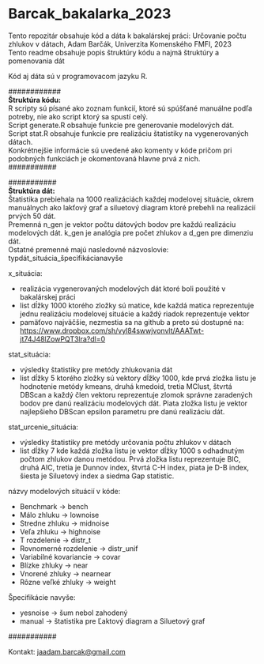 # Barcak_bakalarka_2023
Tento repozitár obsahuje kód a dáta k bakalárskej práci: Určovanie počtu zhlukov v dátach, Adam Barčák, Univerzita Komenského FMFI, 2023<br>
Tento readme obsahuje popis štruktúry kódu a najmä štruktúry a pomenovania dát

Kód aj dáta sú v programovacom jazyku R.

############<br>
**Štruktúra kódu:**<br>
R scripty sú písané ako zoznam funkcií, ktoré sú spúšťané manuálne podľa potreby, nie ako script ktorý sa spustí celý.<br>
Script generate.R obsahuje funkcie pre generovanie modelových dát.<br>
Script stat.R obsahuje funkcie pre realizáciu štatistiky na vygenerovaných dátach.<br>
Konkrétnejšie informácie sú uvedené ako komenty v kóde pričom pri podobných funkciách je okomentovaná hlavne prvá z nich.<br>
###########<br>

###########<br>
**Štruktúra dát:**<br>
Štatistika prebiehala na 1000 realizáciách každej modelovej situácie, okrem manuálnych ako lakťový graf a siluetový diagram ktoré prebehli na realizácií prvých 50 dát.<br>
Premenná n_gen je vektor počtu dátových bodov pre každú realizáciu modelových dát. k_gen je analógia pre počet zhlukov a d_gen pre dimenziu dát.<br>
Ostatné premenné majú nasledovné názvoslovie: typdát_situácia_špecifikácianavyše

x_situácia:
+ realizácia vygenerovaných modelových dát ktoré boli použité v bakalárskej práci
+ list dĺžky 1000 ktorého zložky sú matice, kde každá matica reprezentuje jednu realizáciu modelovej situácie a každý riadok reprezentuje vektor
+ pamäťovo najväčšie, nezmestia sa na github a preto sú dostupné na: https://www.dropbox.com/sh/vyl84swwjvonvlt/AAATwt-jt74J48lZowPQT3lra?dl=0
              
stat_situácia:
+ výsledky štatistiky pre metódy zhlukovania dát
+ list dĺžky 5 ktorého zložky sú vektory dĺžky 1000, kde prvá zložka listu je hodnotenie metódy kmeans, druhá kmedoid, tretia MClust, štvrtá DBScan a každý člen vektoru reprezentuje zlomok správne zaradených bodov pre danú realizáciu modelových dát. Piata zložka listu je vektor najlepšieho DBScan epsilon parametru pre danú realizáciu dát.
                 
stat_urcenie_situácia:
+ výsledky štatistiky pre metódy určovania počtu zhlukov v dátach
+ list dĺžky 7 kde každá zložka listu je vektor dĺžky 1000 s odhadnutým počtom zhlukov danou metódou. Prvá zložka listu reprezentuje BIC, druhá AIC, tretia je Dunnov index, štvrtá C-H index, piata je D-B index, šiesta je Siluetový index a siedma Gap statistic.

názvy modelových situácií v kóde:<br>
+ Benchmark -> bench
+ Málo zhluku -> lownoise
+ Stredne zhluku -> midnoise
+ Veľa zhluku -> highnoise
+ T rozdelenie -> distr_t
+ Rovnomerné rozdelenie -> distr_unif
+ Variabilné kovariancie -> covar
+ Blízke zhluky -> near
+ Vnorené zhluky -> nearnear
+ Rôzne veľké zhluky -> weight<br>

Špecifikácie navyše:
+ yesnoise -> šum nebol zahodený
+ manual -> štatistika pre Ľaktový diagram a Siluetový graf<br>

###########

Kontakt: jaadam.barcak@gmail.com

